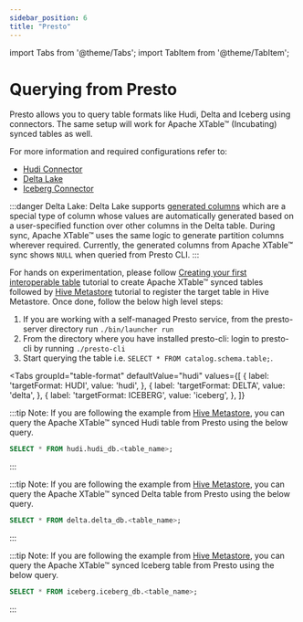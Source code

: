 ```yaml
---
sidebar_position: 6
title: "Presto"
---
```


import Tabs from '@theme/Tabs';
import TabItem from '@theme/TabItem';

# Querying from Presto

Presto allows you to query table formats like Hudi, Delta and Iceberg using connectors. The same setup will
work for Apache XTable™ (Incubating) synced tables as well.

For more information and required configurations refer to:
* [Hudi Connector](https://prestodb.io/docs/current/connector/hudi.html)
* [Delta Lake](https://prestodb.io/docs/current/connector/deltalake.html)
* [Iceberg Connector](https://prestodb.io/docs/current/connector/iceberg.html)

:::danger Delta Lake:
Delta Lake supports [generated columns](https://docs.databricks.com/en/delta/generated-columns.html)
which are a special type of column whose values are automatically generated based on a user-specified function
over other columns in the Delta table. During sync, Apache XTable™ uses the same logic to generate partition columns wherever required. 
Currently, the generated columns from Apache XTable™ sync shows `NULL` when queried from Presto CLI.
:::

For hands on experimentation, please follow [Creating your first interoperable table](/docs/how-to) tutorial
to create Apache XTable™ synced tables followed by [Hive Metastore](/docs/hms) tutorial to register the target table
in Hive Metastore. Once done, follow the below high level steps:
1. If you are working with a self-managed Presto service, from the presto-server directory run `./bin/launcher run`
2. From the directory where you have installed presto-cli: login to presto-cli by running `./presto-cli`
3. Start querying the table i.e. `SELECT * FROM catalog.schema.table;`. 

<Tabs
groupId="table-format"
defaultValue="hudi"
values={[
{ label: 'targetFormat: HUDI', value: 'hudi', },
{ label: 'targetFormat: DELTA', value: 'delta', },
{ label: 'targetFormat: ICEBERG', value: 'iceberg', },
]}
>
<TabItem value="hudi">

:::tip Note: 
If you are following the example from [Hive Metastore](/docs/hms), you can query the Apache XTable™ synced Hudi table 
from Presto using the below query.
```sql md title="sql"
SELECT * FROM hudi.hudi_db.<table_name>;
```
:::

</TabItem>
<TabItem value="delta">

:::tip Note:
If you are following the example from [Hive Metastore](/docs/hms), you can query the Apache XTable™ synced Delta table
from Presto using the below query.
```sql md title="sql"
SELECT * FROM delta.delta_db.<table_name>;
```
:::

</TabItem>
<TabItem value="iceberg">

:::tip Note:
If you are following the example from [Hive Metastore](/docs/hms), you can query the Apache XTable™ synced Iceberg table
from Presto using the below query.
```sql md title="sql"
SELECT * FROM iceberg.iceberg_db.<table_name>;
```
:::

</TabItem>
</Tabs>
